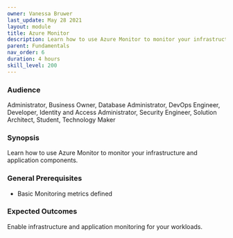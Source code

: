 ```yaml
---
owner: Vanessa Bruwer
last_update: May 28 2021
layout: module
title: Azure Monitor
description: Learn how to use Azure Monitor to monitor your infrastructure and application components.
parent: Fundamentals
nav_order: 6
duration: 4 hours
skill_level: 200
---
```


### Audience

Administrator, Business Owner, Database Administrator, DevOps Engineer, Developer, Identity and Access Administrator, Security Engineer, Solution Architect, Student, Technology Maker

### Synopsis

Learn how to use Azure Monitor to monitor your infrastructure and application components.


### General Prerequisites

* Basic Monitoring metrics defined

### Expected Outcomes

Enable infrastructure and application monitoring for your workloads.
